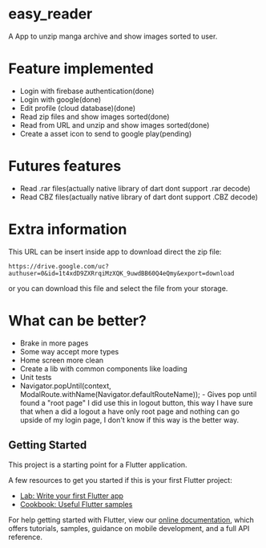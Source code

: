 # easy_reader

A App to unzip manga archive and show images sorted to user.

# Feature implemented
  - Login with firebase authentication(done)
  - Login with google(done)
  - Edit profile (cloud database)(done)
  - Read zip files and show images sorted(done)
  - Read from URL and unzip and show images sorted(done)
  - Create a asset icon to send to google play(pending)
 
# Futures features
  - Read .rar files(actually native library of dart dont support .rar decode)
  - Read CBZ files(actually native library of dart dont support .CBZ decode)
  
# Extra information
This URL can be insert inside app to download direct the zip file: 
```
https://drive.google.com/uc?authuser=0&id=1t4xdD9ZXRrqiMzXQK_9uwdBB60Q4eQmy&export=download
```
or you can download this file and select the file from your storage.
  
# What can be better?
  - Brake in more pages
  - Some way accept more types
  - Home screen more clean
  - Create a lib with common components like loading
  - Unit tests
  - Navigator.popUntil(context, ModalRoute.withName(Navigator.defaultRouteName)); - Gives pop until found a "root page"
I did use this in logout button, this way I have sure that when a did a logout a have only root page and nothing can go
upside of my login page, I don't know if this way is the better way.

## Getting Started

This project is a starting point for a Flutter application.

A few resources to get you started if this is your first Flutter project:

- [Lab: Write your first Flutter app](https://flutter.dev/docs/get-started/codelab)
- [Cookbook: Useful Flutter samples](https://flutter.dev/docs/cookbook)

For help getting started with Flutter, view our
[online documentation](https://flutter.dev/docs), which offers tutorials,
samples, guidance on mobile development, and a full API reference.
